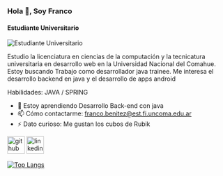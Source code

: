 ### Hola 👋, Soy Franco
#### Estudiante Universitario
![Estudiante Universitario](https://arturssmirnovs.github.io/github-profile-readme-generator/images/banner.png)

Estudio la licenciatura en ciencias de la computación y la tecnicatura universitaria en desarrollo web en la Universidad Nacional del Comahue.
Estoy buscando Trabajo como desarrollador java trainee.
Me interesa el desarrollo backend en java y el desarrollo de apps android

Habilidades: JAVA / SPRING 

- 🌱 Estoy aprendiendo Desarrollo Back-end con java 
- 📫 Cómo contactarme: franco.benitez@est.fi.uncoma.edu.ar 
- ⚡ Dato curioso: Me gustan los cubos de Rubik 


[<img src='https://cdn.jsdelivr.net/npm/simple-icons@3.0.1/icons/github.svg' alt='github' height='40'>](https://github.com/BenitezFranco)  [<img src='https://cdn.jsdelivr.net/npm/simple-icons@3.0.1/icons/linkedin.svg' alt='linkedin' height='40'>](https://www.linkedin.com/in/franco-benitez-579268259/)  

[![Top Langs](https://github-readme-stats.vercel.app/api/top-langs/?username=BenitezFranco)](https://github.com/anuraghazra/github-readme-stats)

